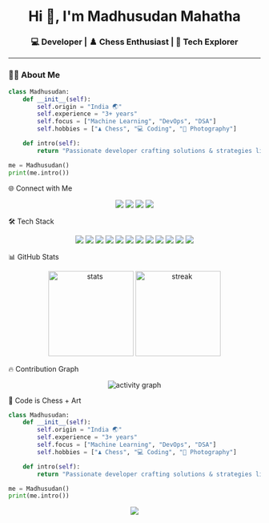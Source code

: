 <h1 align="center">Hi 👋, I'm Madhusudan Mahatha</h1>
<h3 align="center">💻 Developer | ♟️ Chess Enthusiast | 🚀 Tech Explorer</h3>

---

### 🧑‍💻 About Me  
```python
class Madhusudan:
    def __init__(self):
        self.origin = "India 🌏"
        self.experience = "3+ years"
        self.focus = ["Machine Learning", "DevOps", "DSA"]
        self.hobbies = ["♟️ Chess", "💻 Coding", "📸 Photography"]

    def intro(self):
        return "Passionate developer crafting solutions & strategies like chess moves!"

me = Madhusudan()
print(me.intro())
```
🌐 Connect with Me
<p align="center"> <a href="https://linkedin.com/in/msmahatha"><img src="https://img.shields.io/badge/LinkedIn-0A66C2?style=for-the-badge&logo=linkedin&logoColor=white"/></a> <a href="mailto:yourmail@gmail.com"><img src="https://img.shields.io/badge/Gmail-D14836?style=for-the-badge&logo=gmail&logoColor=white"/></a> <a href="https://twitter.com/yourhandle"><img src="https://img.shields.io/badge/Twitter-1DA1F2?style=for-the-badge&logo=twitter&logoColor=white"/></a> <a href="https://instagram.com/yourhandle"><img src="https://img.shields.io/badge/Instagram-E4405F?style=for-the-badge&logo=instagram&logoColor=white"/></a> </p>

🛠️ Tech Stack
<p align="center"> <img src="https://img.shields.io/badge/Java-ED8B00?style=for-the-badge&logo=openjdk&logoColor=white"/> <img src="https://img.shields.io/badge/Python-3776AB?style=for-the-badge&logo=python&logoColor=white"/> <img src="https://img.shields.io/badge/JavaScript-F7DF1E?style=for-the-badge&logo=javascript&logoColor=black"/> <img src="https://img.shields.io/badge/C++-00599C?style=for-the-badge&logo=cplusplus&logoColor=white"/> <img src="https://img.shields.io/badge/React-20232A?style=for-the-badge&logo=react&logoColor=61DAFB"/> <img src="https://img.shields.io/badge/Node.js-339933?style=for-the-badge&logo=nodedotjs&logoColor=white"/> <img src="https://img.shields.io/badge/Express-000000?style=for-the-badge&logo=express&logoColor=white"/> <img src="https://img.shields.io/badge/MongoDB-47A248?style=for-the-badge&logo=mongodb&logoColor=white"/> <img src="https://img.shields.io/badge/MySQL-4479A1?style=for-the-badge&logo=mysql&logoColor=white"/> <img src="https://img.shields.io/badge/Docker-2496ED?style=for-the-badge&logo=docker&logoColor=white"/> <img src="https://img.shields.io/badge/AWS-232F3E?style=for-the-badge&logo=amazonaws&logoColor=white"/> <img src="https://img.shields.io/badge/Linux-FCC624?style=for-the-badge&logo=linux&logoColor=black"/> </p>


📊 GitHub Stats
<p align="center"> <img src="https://github-readme-stats.vercel.app/api?username=msmahatha&show_icons=true&theme=radical" alt="stats" height="170"/> <img src="https://github-readme-streak-stats.herokuapp.com/?user=msmahatha&theme=radical" alt="streak" height="170"/> </p>

🔥 Contribution Graph
<p align="center"> <img src="https://github-readme-activity-graph.vercel.app/graph?username=msmahatha&theme=tokyo-night" alt="activity graph"/> </p>

🎨 Code is Chess + Art

```python
class Madhusudan:
    def __init__(self):
        self.origin = "India 🌏"
        self.experience = "3+ years"
        self.focus = ["Machine Learning", "DevOps", "DSA"]
        self.hobbies = ["♟️ Chess", "💻 Coding", "📸 Photography"]

    def intro(self):
        return "Passionate developer crafting solutions & strategies like chess moves!"

me = Madhusudan()
print(me.intro())
```
<p align="center"> <img src="https://img.shields.io/badge/Coding%20is%20my%20Chessboard-🎨-purple?style=for-the-badge"/> </p>
